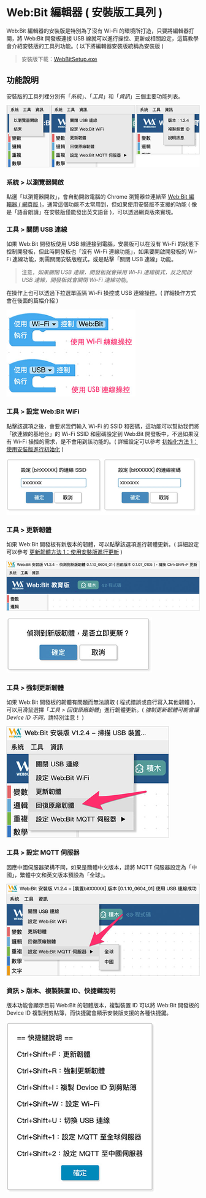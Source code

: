 # Web:Bit 編輯器 ( 安裝版工具列 )

Web:Bit 編輯器的安裝版是特別為了沒有 Wi-Fi 的環境所打造，只要將編輯器打開，將 Web:Bit 開發板連接 USB 線就可以進行操控、更新或相關設定，這篇教學會介紹安裝版的工具列功能。( 以下將編輯器安裝版統稱為安裝版 )

> 安裝版下載：[WebBitSetup.exe](https://ota.webduino.io/WebBitInstaller/WebBitSetup.exe#_blank)

## 功能說明

安裝版的工具列裡分別有「*系統*」、「*工具*」和「*資訊*」三個主要功能列表。

![Web:Bit 編輯器 ( 安裝版工具列 )](../../../../media/zh-tw/education/info/toolbar-01.jpg)

### 系統 > 以瀏覽器開啟

點選「以瀏覽器開啟」，會自動開啟電腦的 Chrome 瀏覽器並連結至 [Web:Bit 編輯器 ( 網頁版 )](https://webbit.webduino.io#_blank)，通常這個功能不太常用到，但如果使用安裝版不支援的功能 ( 像是「語音朗讀」在安裝版僅能發出英文語音 )，可以透過網頁版來實現。

### 工具 > 關閉 USB 連線

如果 Web:Bit 開發板使用 USB 線連接到電腦，安裝版可以在沒有 Wi-Fi 的狀態下控制開發板，但此時開發板也「沒有 Wi-Fi 連線功能」，如果要開啟開發板的 Wi-Fi 連線功能，則需關閉安裝版程式，或是點擊「關閉 USB 連線」功能。

> 注意，*如果關閉 USB 連線，開發板就會採用 Wi-Fi 連線模式，反之開啟 USB 連線，開發板就會關閉 Wi-Fi 連線功能*。

在操作上也可以透過下拉選單區隔 Wi-Fi 操控或 USB 連線操控。( 詳細操作方式會在後面的篇幅介紹 )

![Web:Bit 編輯器 ( 安裝版工具列 )](../../../../media/zh-tw/education/info/toolbar-02.jpg)

### 工具 > 設定 Web:Bit WiFi

點擊該選項之後，會要求我們輸入 Wi-Fi 的 SSID 和密碼，這功能可以幫助我們將「欲連線的基地台」的 Wi-Fi SSID 和密碼設定到 Web:Bit 開發板中，不過如果沒有 Wi-Fi 操控的需求，是不會用到該功能的。( 詳細設定可以參考 [初始化方法 1：使用安裝版進行初始化](setup.html#step1) )

![Web:Bit 硬體 ( 初始化設定 )](../../../../media/zh-tw/education/info/setup-03.jpg)

### 工具 > 更新韌體

如果 Web:Bit 開發板有新版本的韌體，可以點擊該選項進行韌體更新。( 詳細設定可以參考 [更新韌體方法 1：使用安裝版進行更新](setup.html#step1) )

![Web:Bit 硬體 ( 更新韌體 )](../../../../media/zh-tw/education/info/ota-04.jpg)

![Web:Bit 硬體 ( 更新韌體 )](../../../../media/zh-tw/education/info/ota-02.jpg)

### 工具 > 強制更新韌體

如果 Web:Bit 開發板的韌體有問題而無法讀取 ( 程式錯誤或自行寫入其他韌體 )，可以用滑鼠選擇「*工具 > 回復原廠韌體*」進行韌體更新。( *強制更新韌體可能會讓 Device ID 不同*，請特別注意！ )

![Web:Bit 硬體 ( 初始化設定 )](../../../../media/zh-tw/education/info/setup-02-2.jpg)

### 工具 > 設定 MQTT 伺服器

因應中國伺服器架構不同，如果是簡體中文版本，請將 MQTT 伺服器設定為「中國」，繁體中文和英文版本預設為「全球」。

![Web:Bit 硬體 ( 初始化設定 )](../../../../media/zh-tw/education/info/toolbar-04.jpg)

### 資訊 > 版本、複製裝置 ID、快捷鍵說明

版本功能會顯示目前 Web:Bit 的韌體版本，複製裝置 ID 可以將 Web:Bit 開發板的 Device ID 複製到剪貼簿，而快捷鍵會顯示安裝版支援的各種快捷鍵。

![Web:Bit 編輯器 ( 安裝版工具列 )](../../../../media/zh-tw/education/info/toolbar-03.jpg)



